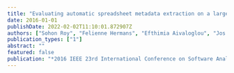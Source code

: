 ```yaml
---
title: "Evaluating automatic spreadsheet metadata extraction on a large set of responses from mooc participants"
date: 2016-01-01
publishDate: 2022-02-02T11:10:01.872907Z
authors: ["Sohon Roy", "Felienne Hermans", "Efthimia Aivaloglou", "Jos Winter", "Arie van Deursen"]
publication_types: ["1"]
abstract: ""
featured: false
publication: "*2016 IEEE 23rd International Conference on Software Analysis, Evolution, and Reengineering (SANER)*"
---
```


